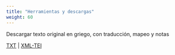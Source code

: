 ```yaml
---
title: "Herramientas y descargas"
weight: 60
---
```

<!-- [Download icon depicting a downward arrow, simple and modern design, set against a plain background, conveying a functional and neutral tone](/assets/icons/download.svg) -->

Descargar texto original en griego, con traducción, mapeo y notas

[TXT](https://corpusabierto.com/guerra-del-peloponeso/formatos/tucidides/lib1/txt/tuc-1.1.txt) | [XML-TEI](https://corpusabierto.com/guerra-del-peloponeso/formatos/tucidides/lib1/xml-tei/tuc-1.1.xml)
